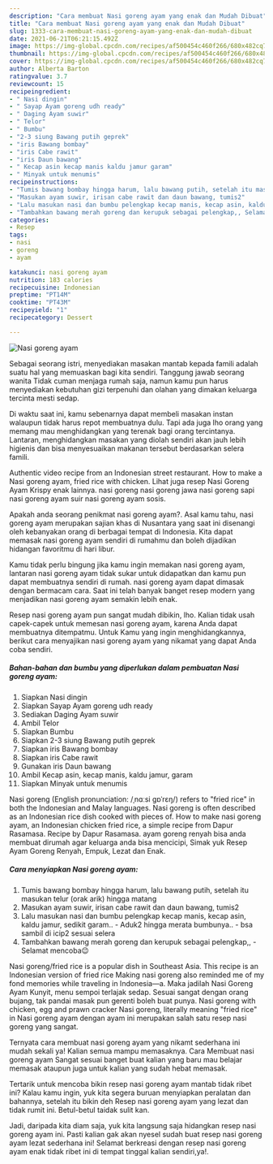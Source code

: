 ```yaml
---
description: "Cara membuat Nasi goreng ayam yang enak dan Mudah Dibuat"
title: "Cara membuat Nasi goreng ayam yang enak dan Mudah Dibuat"
slug: 1333-cara-membuat-nasi-goreng-ayam-yang-enak-dan-mudah-dibuat
date: 2021-06-21T06:21:15.492Z
image: https://img-global.cpcdn.com/recipes/af500454c460f266/680x482cq70/nasi-goreng-ayam-foto-resep-utama.jpg
thumbnail: https://img-global.cpcdn.com/recipes/af500454c460f266/680x482cq70/nasi-goreng-ayam-foto-resep-utama.jpg
cover: https://img-global.cpcdn.com/recipes/af500454c460f266/680x482cq70/nasi-goreng-ayam-foto-resep-utama.jpg
author: Alberta Barton
ratingvalue: 3.7
reviewcount: 15
recipeingredient:
- " Nasi dingin"
- " Sayap Ayam goreng udh ready"
- " Daging Ayam suwir"
- " Telor"
- " Bumbu"
- "2-3 siung Bawang putih geprek"
- "iris Bawang bombay"
- "iris Cabe rawit"
- "iris Daun bawang"
- " Kecap asin kecap manis kaldu jamur garam"
- " Minyak untuk menumis"
recipeinstructions:
- "Tumis bawang bombay hingga harum, lalu bawang putih, setelah itu masukan telur (orak arik) hingga matang"
- "Masukan ayam suwir, irisan cabe rawit dan daun bawang, tumis2"
- "Lalu masukan nasi dan bumbu pelengkap kecap manis, kecap asin, kaldu jamur, sedikit garam.. Aduk2 hingga merata bumbunya..  bsa sambil di icip2 sesuai selera"
- "Tambahkan bawang merah goreng dan kerupuk sebagai pelengkap,, Selamat mencoba😉"
categories:
- Resep
tags:
- nasi
- goreng
- ayam

katakunci: nasi goreng ayam 
nutrition: 183 calories
recipecuisine: Indonesian
preptime: "PT14M"
cooktime: "PT43M"
recipeyield: "1"
recipecategory: Dessert

---
```



![Nasi goreng ayam](https://img-global.cpcdn.com/recipes/af500454c460f266/680x482cq70/nasi-goreng-ayam-foto-resep-utama.jpg)

Sebagai seorang istri, menyediakan masakan mantab kepada famili adalah suatu hal yang memuaskan bagi kita sendiri. Tanggung jawab seorang  wanita Tidak cuman menjaga rumah saja, namun kamu pun harus menyediakan kebutuhan gizi terpenuhi dan olahan yang dimakan keluarga tercinta mesti sedap.

Di waktu  saat ini, kamu sebenarnya dapat membeli masakan instan walaupun tidak harus repot membuatnya dulu. Tapi ada juga lho orang yang memang mau menghidangkan yang terenak bagi orang tercintanya. Lantaran, menghidangkan masakan yang diolah sendiri akan jauh lebih higienis dan bisa menyesuaikan makanan tersebut berdasarkan selera famili. 

Authentic video recipe from an Indonesian street restaurant. How to make a Nasi goreng ayam, fried rice with chicken. Lihat juga resep Nasi Goreng Ayam Krispy enak lainnya. nasi goreng nasi goreng jawa nasi goreng sapi nasi goreng ayam suir nasi goreng ayam sosis.

Apakah anda seorang penikmat nasi goreng ayam?. Asal kamu tahu, nasi goreng ayam merupakan sajian khas di Nusantara yang saat ini disenangi oleh kebanyakan orang di berbagai tempat di Indonesia. Kita dapat memasak nasi goreng ayam sendiri di rumahmu dan boleh dijadikan hidangan favoritmu di hari libur.

Kamu tidak perlu bingung jika kamu ingin memakan nasi goreng ayam, lantaran nasi goreng ayam tidak sukar untuk didapatkan dan kamu pun dapat membuatnya sendiri di rumah. nasi goreng ayam dapat dimasak dengan bermacam cara. Saat ini telah banyak banget resep modern yang menjadikan nasi goreng ayam semakin lebih enak.

Resep nasi goreng ayam pun sangat mudah dibikin, lho. Kalian tidak usah capek-capek untuk memesan nasi goreng ayam, karena Anda dapat membuatnya ditempatmu. Untuk Kamu yang ingin menghidangkannya, berikut cara menyajikan nasi goreng ayam yang nikamat yang dapat Anda coba sendiri.

<!--inarticleads1-->

##### Bahan-bahan dan bumbu yang diperlukan dalam pembuatan Nasi goreng ayam:

1. Siapkan  Nasi dingin
1. Siapkan  Sayap Ayam goreng udh ready
1. Sediakan  Daging Ayam suwir
1. Ambil  Telor
1. Siapkan  Bumbu
1. Siapkan 2-3 siung Bawang putih geprek
1. Siapkan iris Bawang bombay
1. Siapkan iris Cabe rawit
1. Gunakan iris Daun bawang
1. Ambil  Kecap asin, kecap manis, kaldu jamur, garam
1. Siapkan  Minyak untuk menumis


Nasi goreng (English pronunciation: /ˌnɑːsi ɡɒˈrɛŋ/) refers to &#34;fried rice&#34; in both the Indonesian and Malay languages. Nasi goreng is often described as an Indonesian rice dish cooked with pieces of. How to make nasi goreng ayam, an Indonesian chicken fried rice, a simple recipe from Dapur Rasamasa. Recipe by Dapur Rasamasa. ayam goreng renyah bisa anda membuat dirumah agar keluarga anda bisa mencicipi, Simak yuk Resep Ayam Goreng Renyah, Empuk, Lezat dan Enak. 

<!--inarticleads2-->

##### Cara menyiapkan Nasi goreng ayam:

1. Tumis bawang bombay hingga harum, lalu bawang putih, setelah itu masukan telur (orak arik) hingga matang
1. Masukan ayam suwir, irisan cabe rawit dan daun bawang, tumis2
1. Lalu masukan nasi dan bumbu pelengkap kecap manis, kecap asin, kaldu jamur, sedikit garam.. - Aduk2 hingga merata bumbunya..  - bsa sambil di icip2 sesuai selera
1. Tambahkan bawang merah goreng dan kerupuk sebagai pelengkap,, - Selamat mencoba😉


Nasi goreng/fried rice is a popular dish in Southeast Asia. This recipe is an Indonesian version of fried rice Making nasi goreng also reminded me of my fond memories while traveling in Indonesia—a. Maka jadilah Nasi Goreng Ayam Kunyit, menu sempoi terlajak sedap. Sesuai sangat dengan orang bujang, tak pandai masak pun gerenti boleh buat punya. Nasi goreng with chicken, egg and prawn cracker Nasi goreng, literally meaning &#34;fried rice&#34; in Nasi goreng ayam dengan ayam ini merupakan salah satu resep nasi goreng yang sangat. 

Ternyata cara membuat nasi goreng ayam yang nikamt sederhana ini mudah sekali ya! Kalian semua mampu memasaknya. Cara Membuat nasi goreng ayam Sangat sesuai banget buat kalian yang baru mau belajar memasak ataupun juga untuk kalian yang sudah hebat memasak.

Tertarik untuk mencoba bikin resep nasi goreng ayam mantab tidak ribet ini? Kalau kamu ingin, yuk kita segera buruan menyiapkan peralatan dan bahannya, setelah itu bikin deh Resep nasi goreng ayam yang lezat dan tidak rumit ini. Betul-betul taidak sulit kan. 

Jadi, daripada kita diam saja, yuk kita langsung saja hidangkan resep nasi goreng ayam ini. Pasti kalian gak akan nyesel sudah buat resep nasi goreng ayam lezat sederhana ini! Selamat berkreasi dengan resep nasi goreng ayam enak tidak ribet ini di tempat tinggal kalian sendiri,ya!.

